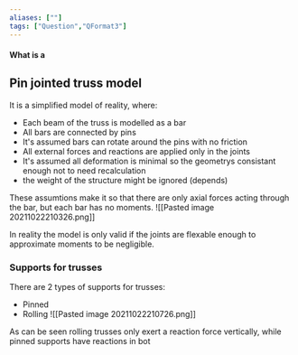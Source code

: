 ```yaml
---
aliases: [""]
tags: ["Question","QFormat3"]
---
```


#### What is a
## Pin jointed truss model
It is a simplified model of reality, where:
- Each beam of the truss is modelled as a bar
- All bars are connected by pins
- It's assumed bars can rotate around the pins with no friction
- All external forces and reactions are applied only in the joints
- It's assumed all deformation is minimal so the geometrys consistant enough not to need recalculation
- the weight of the structure might be ignored (depends)

These assumtions make it so that there are only axial forces acting through the bar, but each bar has no moments.
![[Pasted image 20211022210326.png]]

In reality the model is only valid if the joints are flexable enough to approximate moments to be negligible.

### Supports for trusses
There are 2 types of supports for trusses:
- Pinned
- Rolling
![[Pasted image 20211022210726.png]]

As can be seen rolling trusses only exert a reaction force vertically, while pinned supports have reactions in bot
